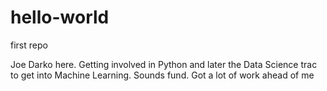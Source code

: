 # hello-world

first repo

Joe Darko here. Getting involved in Python and later the Data Science trac to get into Machine Learning. Sounds fund. Got a lot of work ahead of me
